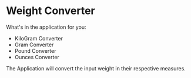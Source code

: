 # Weight Converter

What's in the application for you:
- KiloGram Converter
- Gram Converter
- Pound Converter
- Ounces Converter

The Application will convert the input weight in their respective measures.